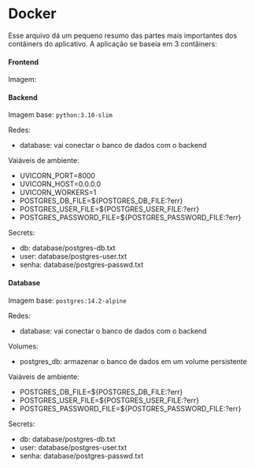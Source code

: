 # Docker

Esse arquivo dá um pequeno resumo das partes mais importantes dos contâiners do aplicativo. A aplicação se baseia em 3 contâiners:

#### Frontend

Imagem:

#### Backend

Imagem base: `python:3.10-slim`

Redes:

- database: vai conectar o banco de dados com o backend

Vaiáveis de ambiente:

- UVICORN\_PORT=8000
- UVICORN\_HOST=0.0.0.0
- UVICORN\_WORKERS=1
- POSTGRES\_DB\_FILE=${POSTGRES\_DB\_FILE:?err}
- POSTGRES\_USER\_FILE=${POSTGRES\_USER\_FILE:?err}
- POSTGRES\_PASSWORD\_FILE=${POSTGRES\_PASSWORD\_FILE:?err}

Secrets:

- db: database/postgres-db.txt
- user: database/postgres-user.txt
- senha: database/postgres-passwd.txt

#### Database

Imagem base: `postgres:14.2-alpine`

Redes:

- database: vai conectar o banco de dados com o backend

Volumes:

- postgres\_db: armazenar o banco de dados em um volume persistente

Vaiáveis de ambiente:

- POSTGRES\_DB\_FILE=${POSTGRES\_DB\_FILE:?err}
- POSTGRES\_USER\_FILE=${POSTGRES\_USER\_FILE:?err}
- POSTGRES\_PASSWORD\_FILE=${POSTGRES\_PASSWORD\_FILE:?err}

Secrets:

- db: database/postgres-db.txt
- user: database/postgres-user.txt
- senha: database/postgres-passwd.txt

